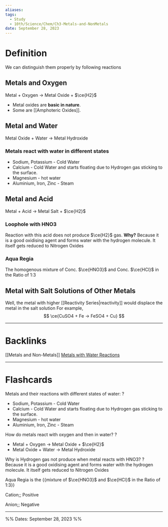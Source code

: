 ```yaml
---
aliases: 
tags:
  - Study
  - 10th/Science/Chem/Ch3-Metals-and-NonMetals
date: September 28, 2023
---
```

# Definition
We can distinguish them properly by following reactions
## Metals and Oxygen
Metal + Oxygen -> Metal Oxide + $\ce{H2}$
- Metal oxides are **basic in nature**. 
- Some are [[Amphoteric Oxides]].
## Metal and Water
Metal Oxide + Water -> Metal Hydroxide
### Metals react with water in different states
- Sodium, Potassium - Cold Water
- Calcium - Cold Water and starts floating due to Hydrogen gas sticking to the surface.
- Magnesium - hot water
- Aluminium, Iron, Zinc - Steam
## Metal and Acid
Metal + Acid -> Metal Salt + $\ce{H2}$
### Loophole with HNO3
Reaction with this acid does not produce $\ce{H2}$ gas. **Why?** Because it is a good oxidising agent and forms water with the hydrogen molecule. It itself gets reduced to Nitrogen Oxides
### Aqua Regia
The homogenous mixture of Conc. $\ce{HNO3}$ and Conc. $\ce{HCl}$ in the Ratio of 1:3
## Metal with Salt Solutions of Other Metals
Well, the metal with higher [[Reactivity Series|reactivity]] would displace the metal in the salt solution
For example,
$$
\ce{CuSO4 + Fe -> FeSO4 + Cu}
$$


---
# Backlinks
[[Metals and Non-Metals]]
[Metals with Water Reactions](<https://chem.libretexts.org/Bookshelves/Inorganic_Chemistry/Supplemental_Modules_and_Websites_(Inorganic_Chemistry)/Descriptive_Chemistry/Main_Group_Reactions/Reactions_of_Main_Group_Elements_with_Water>)

---
# Flashcards

Metals and their reactions with different states of water:
?
- Sodium, Potassium - Cold Water
- Calcium - Cold Water and starts floating due to Hydrogen gas sticking to the surface.
- Magnesium - hot water
- Aluminium, Iron, Zinc - Steam
<!--SR:!2024-10-10,243,280-->

How do metals react with oxygen and then in water?
?
- Metal + Oxygen -> Metal Oxide + $\ce{H2}$
- Metal Oxide + Water -> Metal Hydroxide
<!--SR:!2024-08-22,203,280-->

Why is Hydrogen gas not produce when metal reacts with HNO3?
?
Because it is a good oxidising agent and forms water with the hydrogen molecule. It itself gets reduced to Nitrogen Oxides
<!--SR:!2024-08-12,159,224-->

Aqua Regia is the {{mixture of $\ce{HNO3}$ and $\ce{HCl}$ in the Ratio of 1:3}}
<!--SR:!2024-06-08,119,280-->

Cation;; Positive
<!--SR:!2024-06-20,143,271-->

Anion;; Negative
<!--SR:!2024-07-24,168,271-->

---

%%
Dates: September 28, 2023
%%